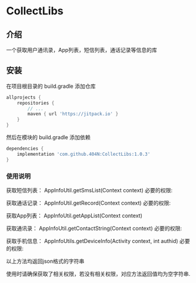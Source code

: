 # CollectLibs

## 介绍
一个获取用户通讯录，App列表，短信列表，通话记录等信息的库

## 安装

在项目根目录的 build.gradle 添加仓库

```groovy
allprojects {
    repositories {
        // ...
        maven { url 'https://jitpack.io' }
    }
}
```

然后在模块的 build.gradle 添加依赖

```groovy
dependencies {
    implementation 'com.github.404N:CollectLibs:1.0.3'
}
```

### 使用说明

获取短信列表：
AppInfoUtil.getSmsList(Context context)
必要的权限:
<uses-permission android:name="android.permission.READ_SMS" />

获取通话记录：
AppInfoUtil.getRecord(Context context)
必要的权限:
<uses-permission android:name="android.permission.READ_CALL_LOG" />

获取App列表：
AppInfoUtil.getAppList(Context context)

获取通讯录：
AppInfoUtil.getContactString(Context context)
必要的权限:
<uses-permission android:name="android.permission.READ_CONTACTS" />

获取手机信息：
AppInfoUtils.getDeviceInfo(Activity context, int authid)
必要的权限:
<uses-permission android:name="android.permission.ACCESS_NETWORK_STATE" />
<uses-permission android:name="android.permission.READ_PHONE_STATE" />

以上方法均返回json格式的字符串


使用时请确保获取了相关权限，若没有相关权限，对应方法返回值均为空字符串.
